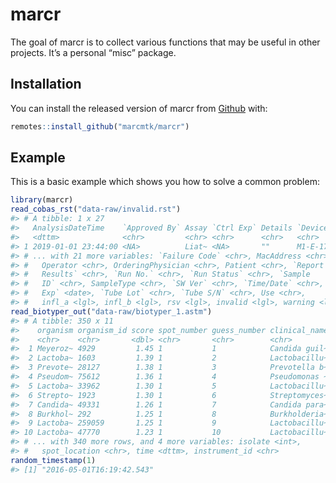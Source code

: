 
<!-- README.md is generated from README.Rmd. Please edit that file -->

# marcr

<!-- badges: start -->

<!-- badges: end -->

The goal of marcr is to collect various functions that may be useful in
other projects. It’s a personal “misc” package.

## Installation

You can install the released version of marcr from
[Github](https://github.com/marcmtk/) with:

``` r
remotes::install_github("marcmtk/marcr")
```

## Example

This is a basic example which shows you how to solve a common problem:

``` r
library(marcr)
read_cobas_rst("data-raw/invalid.rst")
#> # A tibble: 1 x 27
#>   AnalysisDateTime    `Approved By` Assay `Ctrl Exp` Details `Device S/N`
#>   <dttm>              <chr>         <chr> <chr>      <chr>   <chr>       
#> 1 2019-01-01 23:44:00 <NA>          Liat~ <NA>       ""      M1-E-17163  
#> # ... with 21 more variables: `Failure Code` <chr>, MacAddress <chr>,
#> #   Operator <chr>, OrderingPhysician <chr>, Patient <chr>, `Report
#> #   Results` <chr>, `Run No.` <chr>, `Run Status` <chr>, `Sample
#> #   ID` <chr>, SampleType <chr>, `SW Ver` <chr>, `Time/Date` <chr>, `Tube
#> #   Exp` <date>, `Tube Lot` <chr>, `Tube S/N` <chr>, Use <chr>,
#> #   infl_a <lgl>, infl_b <lgl>, rsv <lgl>, invalid <lgl>, warning <lgl>
read_biotyper_out("data-raw/biotyper_1.astm")
#> # A tibble: 350 x 11
#>    organism organism_id score spot_number guess_number clinical_name sample
#>    <chr>    <chr>       <dbl> <chr>       <chr>        <chr>         <chr> 
#>  1 Meyeroz~ 4929         1.45 1           1            Candida guil~ 10041~
#>  2 Lactoba~ 1603         1.39 1           2            Lactobacillu~ 10041~
#>  3 Prevote~ 28127        1.38 1           3            Prevotella b~ 10041~
#>  4 Pseudom~ 75612        1.36 1           4            Pseudomonas ~ 10041~
#>  5 Lactoba~ 33962        1.30 1           5            Lactobacillu~ 10041~
#>  6 Strepto~ 1923         1.30 1           6            Streptomyces~ 10041~
#>  7 Candida~ 49331        1.26 1           7            Candida para~ 10041~
#>  8 Burkhol~ 292          1.25 1           8            Burkholderia~ 10041~
#>  9 Lactoba~ 259059       1.25 1           9            Lactobacillu~ 10041~
#> 10 Lactoba~ 47770        1.23 1           10           Lactobacillu~ 10041~
#> # ... with 340 more rows, and 4 more variables: isolate <int>,
#> #   spot_location <chr>, time <dttm>, instrument_id <chr>
random_timestamp(1)
#> [1] "2016-05-01T16:19:42.543"
```

